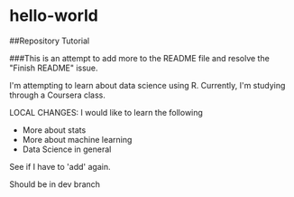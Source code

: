 # hello-world
##Repository Tutorial

###This is an attempt to add more to the README file and resolve the "Finish README" issue.

I'm attempting to learn about data science using R.  Currently, I'm studying through a Coursera class.  

LOCAL CHANGES: I would like to learn the following

* More about stats
* More about machine learning
* Data Science in general

See if I have to 'add' again.

Should be in dev branch
